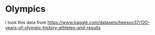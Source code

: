 # Olympics
I took this data from https://www.kaggle.com/datasets/heesoo37/120-years-of-olympic-history-athletes-and-results
